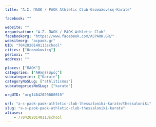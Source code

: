 ```yaml
---
title: "Α.Σ. ΠΑΟΚ / PAOK Athletic Club-Θεσσαλονίκη-Karate"

facebook: ""

website: ""
organisation: "Α.Σ. ΠΑΟΚ / PAOK Athletic Club"
facebookorg: "https://www.facebook.com/ACPAOK.GR/"
websiteorg: "acpaok.gr"
UID: "7042020140113school"
cities: ["Θεσσαλονίκη"]
perioxi: ""
address: ""

places: ["ΠΑΟΚ"]
categories: ["Αθλητισμός"]
subcategories: ["Karate"]
categoryNoSLug: ["athlitismos"]
subcategoriesNoSLug: ["karate"]

orgUID: "org14042020000010"

url: "a-s-paok-paok-athletic-club-thessaloniki-karate/thessaloniki"
slug: "a-s-paok-paok-athletic-club-thessaloniki-karate"
aliases:
    - /7042020140113school
---
```






